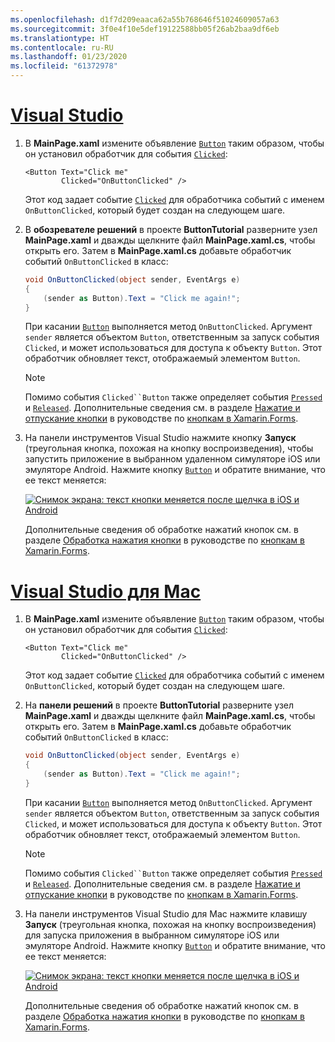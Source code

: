 ```yaml
---
ms.openlocfilehash: d1f7d209eaaca62a55b768646f51024609057a63
ms.sourcegitcommit: 3f0e4f10e5def19122588bb05f26ab2baa9df6eb
ms.translationtype: HT
ms.contentlocale: ru-RU
ms.lasthandoff: 01/23/2020
ms.locfileid: "61372978"
---
```

# <a name="visual-studiotabvswin"></a>[Visual Studio](#tab/vswin)

1. В **MainPage.xaml** измените объявление [`Button`](xref:Xamarin.Forms.Button) таким образом, чтобы он установил обработчик для события [`Clicked`](xref:Xamarin.Forms.Button.Clicked):

    ```xaml
    <Button Text="Click me"
            Clicked="OnButtonClicked" />
    ```

    Этот код задает событие [`Clicked`](xref:Xamarin.Forms.Button.Clicked) для обработчика событий с именем `OnButtonClicked`, который будет создан на следующем шаге.

1. В **обозревателе решений** в проекте **ButtonTutorial** разверните узел **MainPage.xaml** и дважды щелкните файл **MainPage.xaml.cs**, чтобы открыть его. Затем в **MainPage.xaml.cs** добавьте обработчик событий `OnButtonClicked` в класс:

    ```csharp
    void OnButtonClicked(object sender, EventArgs e)
    {
        (sender as Button).Text = "Click me again!";
    }
    ```

    При касании [`Button`](xref:Xamarin.Forms.Button) выполняется метод `OnButtonClicked`. Аргумент `sender` является объектом `Button`, ответственным за запуск события `Clicked`, и может использоваться для доступа к объекту `Button`. Этот обработчик обновляет текст, отображаемый элементом `Button`.

    > [!NOTE]
    > Помимо события `Clicked``Button` также определяет события [`Pressed`](xref:Xamarin.Forms.Button.Pressed) и [`Released`](xref:Xamarin.Forms.Button.Released). Дополнительные сведения см. в разделе [Нажатие и отпускание кнопки](~/xamarin-forms/user-interface/button.md#pressing-and-releasing-the-button) в руководстве по [кнопкам в Xamarin.Forms](~/xamarin-forms/user-interface/button.md).

1. На панели инструментов Visual Studio нажмите кнопку **Запуск** (треугольная кнопка, похожая на кнопку воспроизведения), чтобы запустить приложение в выбранном удаленном симуляторе iOS или эмуляторе Android. Нажмите кнопку [`Button`](xref:Xamarin.Forms.Button) и обратите внимание, что ее текст меняется:

    [![Снимок экрана: текст кнопки меняется после щелчка в iOS и Android](../images/handle-button-click.png "Обработка нажатия кнопки")](../images/handle-button-click-large.png#lightbox "Обработка нажатия кнопки")

    Дополнительные сведения об обработке нажатий кнопок см. в разделе [Обработка нажатия кнопки](~/xamarin-forms/user-interface/button.md#handling-button-clicks) в руководстве по [кнопкам в Xamarin.Forms](~/xamarin-forms/user-interface/button.md).

# <a name="visual-studio-for-mactabvsmac"></a>[Visual Studio для Mac](#tab/vsmac)

1. В **MainPage.xaml** измените объявление [`Button`](xref:Xamarin.Forms.Button) таким образом, чтобы он установил обработчик для события [`Clicked`](xref:Xamarin.Forms.Button.Clicked):

    ```xaml
    <Button Text="Click me"
            Clicked="OnButtonClicked" />
    ```

    Этот код задает событие [`Clicked`](xref:Xamarin.Forms.Button.Clicked) для обработчика событий с именем `OnButtonClicked`, который будет создан на следующем шаге.

1. На **панели решений** в проекте **ButtonTutorial** разверните узел **MainPage.xaml** и дважды щелкните файл **MainPage.xaml.cs**, чтобы открыть его. Затем в **MainPage.xaml.cs** добавьте обработчик событий `OnButtonClicked` в класс:

    ```csharp
    void OnButtonClicked(object sender, EventArgs e)
    {
        (sender as Button).Text = "Click me again!";
    }
    ```

    При касании [`Button`](xref:Xamarin.Forms.Button) выполняется метод `OnButtonClicked`. Аргумент `sender` является объектом `Button`, ответственным за запуск события `Clicked`, и может использоваться для доступа к объекту `Button`. Этот обработчик обновляет текст, отображаемый элементом `Button`.

    > [!NOTE]
    > Помимо события `Clicked``Button` также определяет события [`Pressed`](xref:Xamarin.Forms.Button.Pressed) и [`Released`](xref:Xamarin.Forms.Button.Released). Дополнительные сведения см. в разделе [Нажатие и отпускание кнопки](~/xamarin-forms/user-interface/button.md#pressing-and-releasing-the-button) в руководстве по [кнопкам в Xamarin.Forms](~/xamarin-forms/user-interface/button.md).

1. На панели инструментов Visual Studio для Mac нажмите клавишу **Запуск** (треугольная кнопка, похожая на кнопку воспроизведения) для запуска приложения в выбранном симуляторе iOS или эмуляторе Android. Нажмите кнопку [`Button`](xref:Xamarin.Forms.Button) и обратите внимание, что ее текст меняется:

    [![Снимок экрана: текст кнопки меняется после щелчка в iOS и Android](../images/handle-button-click.png "Обработка нажатия кнопки")](../images/handle-button-click-large.png#lightbox "Обработка нажатия кнопки")

    Дополнительные сведения об обработке нажатий кнопок см. в разделе [Обработка нажатия кнопки](~/xamarin-forms/user-interface/button.md#handling-button-clicks) в руководстве по [кнопкам в Xamarin.Forms](~/xamarin-forms/user-interface/button.md).
